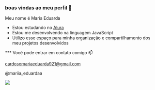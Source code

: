 ### boas vindas ao meu perfil 💙

Meu nome é Maria Eduarda 

- Estou estudando no [Alura](https://www.alura.com.br) 
- Estou me desenvolvendo na linguagem JavaScript
- Utilizo esse espaço para minha organização e compartilhamento dos meu projetos desenvolvidos

*** Você pode entrar em contato comigo 📫

cardosomariaeduarda921@gmail.com 

@mariia_eduardaa

![](https://github.com/MariaEduarda3055/MariaEduarda3055/assets/173521934/e6120a7c-fa41-4e03-852c-ad1f0c54f0eb)
